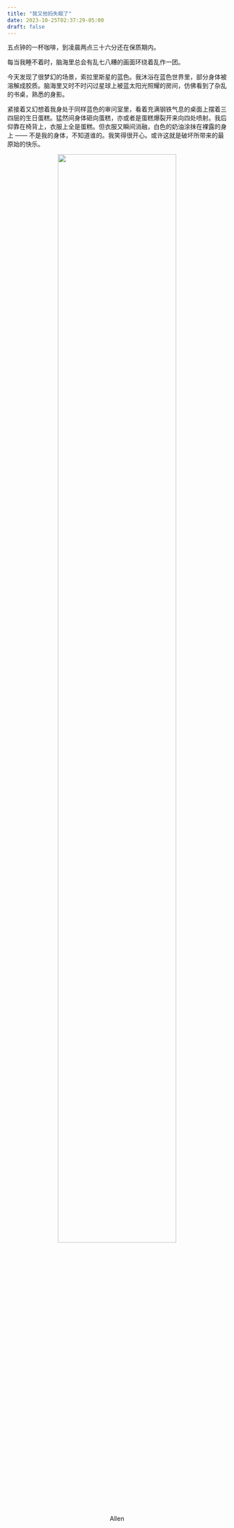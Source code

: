 ```yaml
---
title: "我又他妈失眠了"
date: 2023-10-25T02:37:29-05:00
draft: false
---
```

五点钟的一杯咖啡，到凌晨两点三十六分还在保质期内。

每当我睡不着时，脑海里总会有乱七八糟的画面环绕着乱作一团。

今天发现了很梦幻的场景，索拉里斯星的蓝色。我沐浴在蓝色世界里，部分身体被溶解成胶质。脑海里又时不时闪过星球上被蓝太阳光照耀的房间，仿佛看到了杂乱的书桌，熟悉的身影。

紧接着又幻想着我身处于同样蓝色的审问室里，看着充满钢铁气息的桌面上摆着三四层的生日蛋糕。猛然间身体砸向蛋糕，亦或者是蛋糕爆裂开来向四处喷射。我后仰靠在椅背上，衣服上全是蛋糕。但衣服又瞬间消融，白色的奶油涂抹在裸露的身上 —— 不是我的身体，不知道谁的。我笑得很开心。或许这就是破坏所带来的最原始的快乐。


<center>
  <figure>
    <img src=" ../myimages/Allen_blue.jpg " style="width:80%;" />
    <figcaption> Allen </figcaption>
  </figure>
</center>